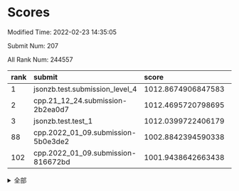 # Scores

Modified Time: 2022-02-23 14:35:05

Submit Num: 207

All Rank Num: 244557

| rank |               submit               |       score        |       sigma        | pk_num |
| :--- | :--------------------------------- | :----------------- | :----------------- | :----- |
| 1    | jsonzb.test.submission_level_4     | 1012.8674906847583 | 0.8069590214224606 | 4728   |
| 2    | cpp.21_12_24.submission-2b2ea0d7   | 1012.4695720798695 | 0.7896058206580686 | 4722   |
| 3    | jsonzb.test.test_1                 | 1012.0399722406179 | 0.7821394837874409 | 4727   |
| 88   | cpp.2022_01_09.submission-5b0e3de2 | 1002.8842394590338 | 0.7140029652944975 | 4724   |
| 102  | cpp.2022_01_09.submission-816672bd | 1001.9438642663438 | 0.7019392543570717 | 4720   |


<details>
<summary>全部</summary>

| rank |                 submit                 |       score        |       sigma        | pk_num |
| :--- | :------------------------------------- | :----------------- | :----------------- | :----- |
| 1    | jsonzb.test.submission_level_4         | 1012.8674906847583 | 0.8069590214224606 | 4728   |
| 2    | cpp.21_12_24.submission-2b2ea0d7       | 1012.4695720798695 | 0.7896058206580686 | 4722   |
| 3    | jsonzb.test.test_1                     | 1012.0399722406179 | 0.7821394837874409 | 4727   |
| 4    | gobigger.level_3.submission_level_3_8  | 1011.8544180805781 | 0.7855751052790534 | 4725   |
| 5    | gobigger.level_3.submission_level_3_24 | 1011.8384363893737 | 0.7544445893287154 | 4721   |
| 6    | gobigger.level_3.submission_level_3_11 | 1011.7565297162059 | 0.7923857666937902 | 4732   |
| 7    | gobigger.level_3.submission_level_3_42 | 1011.0655982217519 | 0.783174323004367  | 4724   |
| 8    | gobigger.level_3.submission_level_3_16 | 1010.9963324711252 | 0.7668713107434004 | 4726   |
| 9    | gobigger.level_3.submission_level_3_26 | 1010.9728979328391 | 0.7773695059182107 | 4726   |
| 10   | gobigger.level_3.submission_level_3_32 | 1010.9433907528116 | 0.7613109320157813 | 4723   |
| 11   | gobigger.level_3.submission_level_3_25 | 1010.9430638618942 | 0.7741579904447695 | 4722   |
| 12   | gobigger.level_3.submission_level_3_5  | 1010.7872682971731 | 0.7786739815760314 | 4729   |
| 13   | gobigger.level_3.submission_level_3_39 | 1010.6418396767502 | 0.7487594732660015 | 4723   |
| 14   | gobigger.level_3.submission_level_3_14 | 1010.6124625828234 | 0.7668468529702808 | 4732   |
| 15   | gobigger.level_3.submission_level_3_3  | 1010.5651896016775 | 0.7305366776648835 | 4724   |
| 16   | gobigger.level_3.submission_level_3_2  | 1010.5279267774304 | 0.7396709711490312 | 4720   |
| 17   | gobigger.level_3.submission_level_3_48 | 1010.4860080790121 | 0.7821728176712985 | 4730   |
| 18   | gobigger.level_3.submission_level_3_9  | 1010.4639146204514 | 0.7417438414753924 | 4727   |
| 19   | gobigger.level_3.submission_level_3_37 | 1010.4485561118355 | 0.7872216603694544 | 4721   |
| 20   | gobigger.level_3.submission_level_3_21 | 1010.4331617376766 | 0.7541485682598615 | 4727   |
| 21   | gobigger.level_3.submission_level_3_34 | 1010.3871309681405 | 0.792222108453662  | 4728   |
| 22   | gobigger.level_3.submission_level_3_0  | 1010.2759004926194 | 0.765040645494195  | 4731   |
| 23   | gobigger.level_3.submission_level_3_18 | 1010.2282285831358 | 0.7671506397807846 | 4723   |
| 24   | gobigger.level_3.submission_level_3_41 | 1010.1793579896621 | 0.7536032252808275 | 4728   |
| 25   | gobigger.level_3.submission_level_3_47 | 1010.1130505045036 | 0.7582000539994778 | 4721   |
| 26   | gobigger.level_3.submission_level_3_22 | 1010.1086961107126 | 0.7602640294829629 | 4726   |
| 27   | gobigger.level_3.submission_level_3_4  | 1010.0213351265417 | 0.7396724584992399 | 4721   |
| 28   | gobigger.level_3.submission_level_3_27 | 1009.9460616452858 | 0.7692957054938658 | 4722   |
| 29   | gobigger.level_3.submission_level_3_36 | 1009.9096476348599 | 0.759266138929086  | 4724   |
| 30   | gobigger.level_3.submission_level_3_20 | 1009.8876562251721 | 0.7526371968986827 | 4721   |
| 31   | gobigger.level_3.submission_level_3_1  | 1009.828947045674  | 0.7668078951518136 | 4725   |
| 32   | gobigger.level_3.submission_level_3_23 | 1009.8188303275194 | 0.7410089549440767 | 4724   |
| 33   | gobigger.level_3.submission_level_3_43 | 1009.7985976477331 | 0.7565758958353536 | 4724   |
| 34   | gobigger.level_3.submission_level_3_35 | 1009.7529391772217 | 0.7564809991477729 | 4731   |
| 35   | gobigger.level_3.submission_level_3_44 | 1009.6547905446358 | 0.7507158696360876 | 4731   |
| 36   | gobigger.level_3.submission_level_3_30 | 1009.5716661751236 | 0.7854224076540534 | 4726   |
| 37   | gobigger.level_3.submission_level_3_15 | 1009.545903315528  | 0.746718293397722  | 4727   |
| 38   | gobigger.level_3.submission_level_3_45 | 1009.5148624109081 | 0.7380795194914535 | 4727   |
| 39   | gobigger.level_3.submission_level_3_7  | 1009.4745766342521 | 0.760803582503181  | 4727   |
| 40   | gobigger.level_3.submission_level_3_13 | 1009.4321707519389 | 0.7517734410164948 | 4726   |
| 41   | gobigger.level_3.submission_level_3_17 | 1009.4223738940824 | 0.7726482527337469 | 4728   |
| 42   | gobigger.level_3.submission_level_3_6  | 1009.3400639571593 | 0.800477007030964  | 4727   |
| 43   | gobigger.level_3.submission_level_3_38 | 1009.2424271163693 | 0.7621809724780548 | 4730   |
| 44   | gobigger.level_3.submission_level_3_46 | 1009.1283486041942 | 0.7493268522036499 | 4723   |
| 45   | gobigger.level_3.submission_level_3_33 | 1008.9264029273686 | 0.7422586766150907 | 4725   |
| 46   | gobigger.level_3.submission_level_3_10 | 1008.9256101905862 | 0.7498979780344199 | 4723   |
| 47   | gobigger.level_3.submission_level_3_40 | 1008.8212953512457 | 0.7294470922717617 | 4725   |
| 48   | gobigger.level_3.submission_level_3_19 | 1008.798482299692  | 0.7283280269410933 | 4726   |
| 49   | gobigger.level_3.submission_level_3_31 | 1008.7894379111635 | 0.7598701711835703 | 4729   |
| 50   | gobigger.level_3.submission_level_3_49 | 1008.6513355602351 | 0.7415604944811847 | 4725   |
| 51   | gobigger.level_3.submission_level_3_12 | 1008.5902448586434 | 0.7380540735434532 | 4727   |
| 52   | gobigger.level_3.submission_level_3_28 | 1008.3661517882847 | 0.7516280904933822 | 4724   |
| 53   | gobigger.level_3.submission_level_3_29 | 1007.7558769641719 | 0.752197405444341  | 4723   |
| 54   | gobigger.level_1.submission_level_1_13 | 1005.6942137977152 | 0.7213826271908669 | 4728   |
| 55   | gobigger.level_1.submission_level_1_32 | 1005.1117950643921 | 0.725000870068873  | 4725   |
| 56   | gobigger.level_1.submission_level_1_26 | 1004.3791278860552 | 0.7103061030877698 | 4724   |
| 57   | gobigger.level_1.submission_level_1_5  | 1004.2737966305632 | 0.728530654307648  | 4727   |
| 58   | gobigger.level_1.submission_level_1_28 | 1004.1619626301898 | 0.721572622866048  | 4728   |
| 59   | gobigger.level_1.submission_level_1_46 | 1004.023317260629  | 0.7207856311561851 | 4732   |
| 60   | gobigger.level_1.submission_level_1_33 | 1003.9609535480522 | 0.7219871246069268 | 4728   |
| 61   | gobigger.level_1.submission_level_1_25 | 1003.8605361126401 | 0.7080584136991448 | 4726   |
| 62   | gobigger.level_1.submission_level_1_0  | 1003.8595264181649 | 0.7062176035159515 | 4722   |
| 63   | gobigger.level_1.submission_level_1_41 | 1003.8051203464184 | 0.724479156746351  | 4729   |
| 64   | gobigger.level_1.submission_level_1_4  | 1003.7482905520372 | 0.7142708492532982 | 4722   |
| 65   | gobigger.level_1.submission_level_1_27 | 1003.7301863428124 | 0.7136854401431076 | 4717   |
| 66   | gobigger.level_1.submission_level_1_2  | 1003.6550903744458 | 0.7257058409896836 | 4727   |
| 67   | gobigger.level_1.submission_level_1_20 | 1003.5544203681155 | 0.7290951560163166 | 4730   |
| 68   | gobigger.level_1.submission_level_1_37 | 1003.5540466054066 | 0.7180847681720797 | 4723   |
| 69   | gobigger.level_1.submission_level_1_23 | 1003.5343322490613 | 0.7261791124914015 | 4725   |
| 70   | gobigger.level_1.submission_level_1_22 | 1003.5292534584204 | 0.7231704066502725 | 4727   |
| 71   | gobigger.level_1.submission_level_1_24 | 1003.4600080592396 | 0.7164336360337894 | 4727   |
| 72   | gobigger.level_1.submission_level_1_3  | 1003.4179429771322 | 0.7155185073649747 | 4727   |
| 73   | gobigger.level_1.submission_level_1_8  | 1003.4039663834651 | 0.7247099061938511 | 4729   |
| 74   | gobigger.level_1.submission_level_1_1  | 1003.3783466180416 | 0.710646323752697  | 4727   |
| 75   | gobigger.level_1.submission_level_1_29 | 1003.3763886514809 | 0.7227914426534161 | 4726   |
| 76   | gobigger.level_1.submission_level_1_44 | 1003.3615774825613 | 0.7178551318655174 | 4725   |
| 77   | gobigger.level_1.submission_level_1_36 | 1003.2663619211078 | 0.7174152924033349 | 4729   |
| 78   | gobigger.level_1.submission_level_1_49 | 1003.2651668149745 | 0.7177331849235707 | 4716   |
| 79   | gobigger.level_1.submission_level_1_47 | 1003.2397745485034 | 0.7183774587465632 | 4726   |
| 80   | gobigger.level_1.submission_level_1_11 | 1003.2359554116097 | 0.7107770845000221 | 4724   |
| 81   | gobigger.level_1.submission_level_1_19 | 1003.1966447972786 | 0.703419516879837  | 4723   |
| 82   | gobigger.level_1.submission_level_1_7  | 1003.1752124342196 | 0.7140572977340166 | 4718   |
| 83   | gobigger.level_1.submission_level_1_6  | 1003.1549366450453 | 0.7134198690659047 | 4731   |
| 84   | gobigger.level_1.submission_level_1_45 | 1003.1436542119548 | 0.7129628984585934 | 4720   |
| 85   | gobigger.level_1.submission_level_1_14 | 1003.1104778547787 | 0.7147283913724234 | 4728   |
| 86   | gobigger.level_1.submission_level_1_39 | 1003.0616323587326 | 0.7189892144155239 | 4723   |
| 87   | gobigger.level_1.submission_level_1_48 | 1002.9606177750974 | 0.7124826570274864 | 4726   |
| 88   | cpp.2022_01_09.submission-5b0e3de2     | 1002.8842394590338 | 0.7140029652944975 | 4724   |
| 89   | gobigger.level_1.submission_level_1_43 | 1002.8474574099962 | 0.7141428807057892 | 4726   |
| 90   | gobigger.level_1.submission_level_1_12 | 1002.8294793037053 | 0.7158847897196379 | 4722   |
| 91   | gobigger.level_1.submission_level_1_9  | 1002.7549572835225 | 0.714851531249798  | 4730   |
| 92   | gobigger.level_1.submission_level_1_34 | 1002.6922419666748 | 0.7136972211069272 | 4727   |
| 93   | gobigger.level_1.submission_level_1_15 | 1002.6529936307826 | 0.7068401935367037 | 4724   |
| 94   | gobigger.level_1.submission_level_1_38 | 1002.5562609900967 | 0.706690968455416  | 4724   |
| 95   | gobigger.level_1.submission_level_1_42 | 1002.4920758686783 | 0.7074243293503935 | 4729   |
| 96   | gobigger.level_1.submission_level_1_31 | 1002.4143789061052 | 0.7140625416173918 | 4722   |
| 97   | gobigger.level_1.submission_level_1_40 | 1002.183368448596  | 0.7171305544424242 | 4727   |
| 98   | gobigger.level_1.submission_level_1_21 | 1002.1601264389973 | 0.7043875417948713 | 4723   |
| 99   | gobigger.level_1.submission_level_1_16 | 1002.0734363535229 | 0.7021368251871531 | 4725   |
| 100  | gobigger.level_1.submission_level_1_18 | 1001.9816595534303 | 0.7074220826032677 | 4727   |
| 101  | gobigger.level_1.submission_level_1_10 | 1001.9622135443223 | 0.7100554681899874 | 4726   |
| 102  | cpp.2022_01_09.submission-816672bd     | 1001.9438642663438 | 0.7019392543570717 | 4720   |
| 103  | gobigger.level_1.submission_level_1_17 | 1001.8214808549048 | 0.7111889446403455 | 4727   |
| 104  | gobigger.level_1.submission_level_1_35 | 1001.7584328698526 | 0.708172425574978  | 4728   |
| 105  | gobigger.level_1.submission_level_1_30 | 1001.4379346490374 | 0.7147678407112908 | 4726   |
| 106  | gobigger.random.submission_random_14   | 997.6522797090948  | 0.7058547274845816 | 4725   |
| 107  | gobigger.random.submission_random_11   | 997.6087194954835  | 0.6976366067528491 | 4726   |
| 108  | gobigger.random.submission_random_12   | 997.4005158870224  | 0.7061393845509074 | 4726   |
| 109  | gobigger.random.submission_random_41   | 997.0967134305631  | 0.7175122432263195 | 4726   |
| 110  | gobigger.random.submission_random_2    | 997.0719614222996  | 0.6941824803384237 | 4729   |
| 111  | gobigger.random.submission_random_42   | 996.7717123660404  | 0.7015182298811977 | 4727   |
| 112  | gobigger.random.submission_random_27   | 996.7693914888855  | 0.7143342629774833 | 4727   |
| 113  | gobigger.random.submission_random_38   | 996.6651772775032  | 0.7123554006951789 | 4725   |
| 114  | gobigger.random.submission_random_30   | 996.6262669676729  | 0.7058215321462357 | 4722   |
| 115  | gobigger.random.submission_random_24   | 996.586894719639   | 0.7077480593945523 | 4723   |
| 116  | gobigger.random.submission_random_47   | 996.5811486247081  | 0.7066544912341852 | 4728   |
| 117  | gobigger.random.submission_random_19   | 996.5326792414215  | 0.7006804454604907 | 4728   |
| 118  | gobigger.random.submission_random_22   | 996.4106293970272  | 0.7207751525811016 | 4731   |
| 119  | gobigger.random.submission_random_45   | 996.35243568392    | 0.708797643923235  | 4725   |
| 120  | gobigger.random.submission_random_23   | 996.3500027312219  | 0.7052074820297533 | 4733   |
| 121  | gobigger.random.submission_random_32   | 996.3326841130197  | 0.7096961146928665 | 4726   |
| 122  | gobigger.random.submission_random_6    | 996.326798468321   | 0.714142398531153  | 4726   |
| 123  | gobigger.random.submission_random_43   | 996.2100260275072  | 0.7108724583687118 | 4726   |
| 124  | gobigger.random.submission_random_46   | 996.1860173063621  | 0.722795354198153  | 4732   |
| 125  | gobigger.random.submission_random_37   | 996.1090064596968  | 0.704378165347337  | 4727   |
| 126  | gobigger.random.submission_random_34   | 996.1084876286321  | 0.7068689124006844 | 4726   |
| 127  | gobigger.random.submission_random_10   | 996.0855297954799  | 0.717099518395546  | 4723   |
| 128  | gobigger.random.submission_random_28   | 996.0638073925753  | 0.7036668453330623 | 4725   |
| 129  | gobigger.random.submission_random_40   | 996.0608326741486  | 0.715942450854149  | 4727   |
| 130  | gobigger.random.submission_random_31   | 996.0323748397528  | 0.6875564673306473 | 4726   |
| 131  | gobigger.random.submission_random_17   | 996.0141612081961  | 0.7049814316462374 | 4729   |
| 132  | gobigger.random.submission_random_44   | 995.9469609234703  | 0.7176442988956145 | 4730   |
| 133  | gobigger.random.submission_random_16   | 995.91474775221    | 0.7090998468920148 | 4730   |
| 134  | gobigger.random.submission_random_36   | 995.9073973231655  | 0.7190968393462285 | 4730   |
| 135  | gobigger.random.submission_random_4    | 995.8859192151804  | 0.711601549529174  | 4726   |
| 136  | gobigger.random.submission_random_5    | 995.8580914589272  | 0.7149744910653058 | 4727   |
| 137  | gobigger.random.submission_random_1    | 995.8387008935912  | 0.7193138607314675 | 4728   |
| 138  | gobigger.random.submission_random_7    | 995.8317296883378  | 0.7140128303951574 | 4730   |
| 139  | gobigger.random.submission_random_3    | 995.7893218333807  | 0.7213129564959367 | 4724   |
| 140  | gobigger.random.submission_random_25   | 995.713983744993   | 0.7193509296221479 | 4725   |
| 141  | gobigger.random.submission_random_8    | 995.6763666109968  | 0.7221967704481584 | 4723   |
| 142  | gobigger.random.submission_random_13   | 995.6464944651636  | 0.7177003452024858 | 4725   |
| 143  | gobigger.random.submission_random_9    | 995.530644579188   | 0.7127419076847668 | 4725   |
| 144  | gobigger.random.submission_random_48   | 995.4123501937459  | 0.7057038328138757 | 4727   |
| 145  | gobigger.random.submission_random_39   | 995.2703750819087  | 0.714169364488784  | 4728   |
| 146  | gobigger.random.submission_random_21   | 995.2064668378849  | 0.718450613949851  | 4727   |
| 147  | gobigger.random.submission_random_0    | 995.1700859459925  | 0.7300336129986789 | 4721   |
| 148  | gobigger.random.submission_random_29   | 995.1569829493732  | 0.7020821317951866 | 4728   |
| 149  | gobigger.random.submission_random_18   | 995.0702656874621  | 0.7089404176987156 | 4726   |
| 150  | gobigger.random.submission_random_49   | 995.0466410114684  | 0.7083682260756384 | 4726   |
| 151  | gobigger.random.submission_random_15   | 994.9825018264225  | 0.7069320156663507 | 4727   |
| 152  | gobigger.random.submission_random_20   | 994.8058799551137  | 0.7145151004529637 | 4723   |
| 153  | gobigger.random.submission_random_33   | 994.698233696941   | 0.7040567409516965 | 4729   |
| 154  | gobigger.random.submission_random_35   | 994.6084216304049  | 0.7272638708710004 | 4729   |
| 155  | gobigger.level_2.submission_level_2_9  | 994.4474277017912  | 0.7323823952913836 | 4725   |
| 156  | gobigger.random.submission_random_26   | 994.4299979334246  | 0.7229647742840123 | 4727   |
| 157  | gobigger.level_2.submission_level_2_21 | 994.1440147487251  | 0.7296150316693638 | 4726   |
| 158  | gobigger.level_2.submission_level_2_25 | 994.0296572952926  | 0.7307479837954401 | 4724   |
| 159  | gobigger.level_2.submission_level_2_27 | 993.6507961787634  | 0.7397087131264386 | 4723   |
| 160  | gobigger.level_2.submission_level_2_4  | 993.5571771839021  | 0.7356632016692577 | 4723   |
| 161  | gobigger.level_2.submission_level_2_22 | 993.5107403841807  | 0.7347729008169577 | 4725   |
| 162  | gobigger.level_2.submission_level_2_14 | 993.451325030546   | 0.7252267809408979 | 4726   |
| 163  | gobigger.level_2.submission_level_2_47 | 993.3826781843724  | 0.7293736107798993 | 4725   |
| 164  | gobigger.level_2.submission_level_2_48 | 993.320535203924   | 0.7300173716781657 | 4726   |
| 165  | gobigger.level_2.submission_level_2_43 | 993.228117449166   | 0.7370140437285383 | 4724   |
| 166  | gobigger.level_2.submission_level_2_32 | 993.1710586671948  | 0.7389618367689849 | 4722   |
| 167  | gobigger.level_2.submission_level_2_37 | 993.1236295465947  | 0.7503932550288133 | 4725   |
| 168  | gobigger.level_2.submission_level_2_33 | 993.0100703261601  | 0.7423002283385194 | 4725   |
| 169  | gobigger.level_2.submission_level_2_15 | 992.8952902533467  | 0.7422183638366968 | 4726   |
| 170  | gobigger.level_2.submission_level_2_0  | 992.816042675575   | 0.7359680138089437 | 4728   |
| 171  | gobigger.level_2.submission_level_2_23 | 992.7542685017655  | 0.7440191544107405 | 4726   |
| 172  | gobigger.level_2.submission_level_2_45 | 992.7458653385652  | 0.7328840964937584 | 4725   |
| 173  | gobigger.level_2.submission_level_2_41 | 992.6267933046917  | 0.7442132856279979 | 4719   |
| 174  | gobigger.level_2.submission_level_2_1  | 992.5761567712924  | 0.7240311303177858 | 4723   |
| 175  | gobigger.level_2.submission_level_2_13 | 992.5637567839675  | 0.7444237129995739 | 4722   |
| 176  | gobigger.level_2.submission_level_2_36 | 992.2963107702094  | 0.7380787393162195 | 4728   |
| 177  | gobigger.level_2.submission_level_2_6  | 992.25835824952    | 0.739618475046941  | 4728   |
| 178  | gobigger.level_2.submission_level_2_49 | 992.2348854090002  | 0.7427130971168648 | 4723   |
| 179  | gobigger.level_2.submission_level_2_19 | 992.2201818076953  | 0.7431222588693397 | 4727   |
| 180  | gobigger.level_2.submission_level_2_18 | 992.1817328424751  | 0.7299383633799078 | 4729   |
| 181  | gobigger.level_2.submission_level_2_16 | 992.1798684080413  | 0.7201965359905966 | 4725   |
| 182  | gobigger.level_2.submission_level_2_12 | 992.1335253104595  | 0.7447207054894318 | 4724   |
| 183  | gobigger.level_2.submission_level_2_3  | 992.0069575921536  | 0.7430656942612589 | 4724   |
| 184  | gobigger.level_2.submission_level_2_29 | 991.980745010819   | 0.7500883524477432 | 4725   |
| 185  | gobigger.level_2.submission_level_2_31 | 991.9467482132237  | 0.7423903149506408 | 4726   |
| 186  | gobigger.level_2.submission_level_2_5  | 991.914389704079   | 0.743654145324036  | 4727   |
| 187  | gobigger.level_2.submission_level_2_44 | 991.905892696547   | 0.7300509033450552 | 4728   |
| 188  | gobigger.level_2.submission_level_2_46 | 991.8773506019569  | 0.7583204867251784 | 4730   |
| 189  | gobigger.level_2.submission_level_2_40 | 991.8555568507838  | 0.7576655262007295 | 4727   |
| 190  | gobigger.level_2.submission_level_2_10 | 991.7758536827513  | 0.7384979635648106 | 4726   |
| 191  | gobigger.level_2.submission_level_2_20 | 991.6236460520714  | 0.7680525493890089 | 4727   |
| 192  | gobigger.level_2.submission_level_2_35 | 991.6203765655504  | 0.7384272561911853 | 4729   |
| 193  | gobigger.level_2.submission_level_2_8  | 991.6117779284696  | 0.7445645137450844 | 4724   |
| 194  | gobigger.level_2.submission_level_2_38 | 991.4784202309938  | 0.7529389060813568 | 4724   |
| 195  | gobigger.level_2.submission_level_2_11 | 991.4516211893975  | 0.7504152269387867 | 4729   |
| 196  | gobigger.level_2.submission_level_2_42 | 991.4378817993006  | 0.7647459809464361 | 4727   |
| 197  | gobigger.level_2.submission_level_2_26 | 991.3877122554366  | 0.7782903626568131 | 4723   |
| 198  | gobigger.level_2.submission_level_2_28 | 991.3480295954224  | 0.7515128324594382 | 4722   |
| 199  | gobigger.level_2.submission_level_2_2  | 991.0718502316136  | 0.7629357789101451 | 4726   |
| 200  | gobigger.level_2.submission_level_2_39 | 991.0369446898144  | 0.7566188069563936 | 4722   |
| 201  | gobigger.level_2.submission_level_2_17 | 990.9743642939064  | 0.7495171402132331 | 4718   |
| 202  | gobigger.level_2.submission_level_2_30 | 990.9420162681201  | 0.7548684509356093 | 4723   |
| 203  | gobigger.level_2.submission_level_2_7  | 990.9210738538459  | 0.7522844360951937 | 4726   |
| 204  | gobigger.level_2.submission_level_2_24 | 990.4999521605896  | 0.7662526602077497 | 4724   |
| 205  | gobigger.level_2.submission_level_2_34 | 990.4988113715842  | 0.7441782326732563 | 4734   |
| 206  | gobigger.none.submission_none_1        | 977.8297871265019  | 1.3811948145753759 | 4729   |
| 207  | gobigger.none.submission_none_0        | 977.0587172274907  | 1.3271051024583518 | 4725   |

</details>